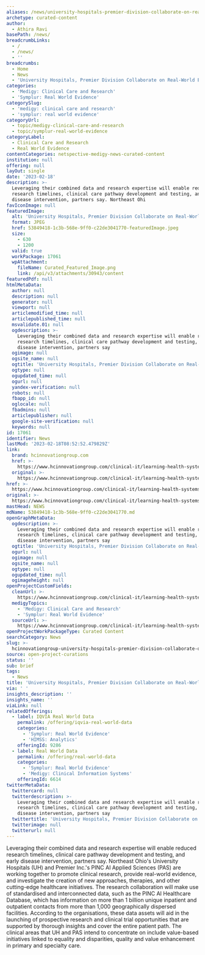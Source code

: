 ```yaml
---
aliases: /news/university-hospitals-premier-division-collaborate-on-real-world-evidence
archetype: curated-content
author:
  - Athira Ravi
basePath: /news/
breadcrumbLinks:
  - /
  - /news/
  - ''
breadcrumbs:
  - Home
  - News
  - 'University Hospitals, Premier Division Collaborate on Real-World Evidence'
categories:
  - 'Medigy: Clinical Care and Research'
  - 'Symplur: Real World Evidence'
categorySlug:
  - 'medigy: clinical care and research'
  - 'symplur: real world evidence'
categoryUrl:
  - topic/medigy-clinical-care-and-research
  - topic/symplur-real-world-evidence
categoryLabel:
  - Clinical Care and Research
  - Real World Evidence
contentCategories: netspective-medigy-news-curated-content
institution: null
offering: null
layOut: single
date: '2023-02-18'
description: >-
  Leveraging their combined data and research expertise will enable reduced
  research timelines, clinical care pathway development and testing, and early
  disease intervention, partners say. Northeast Ohi
favIconImage: null
featuredImage:
  alt: 'University Hospitals, Premier Division Collaborate on Real-World Evidence'
  format: JPEG
  href: 53849418-1c3b-568e-9ff0-c22de3041770-featuredImage.jpeg
  size:
    - 630
    - 1200
  valid: true
  workPackage: 17061
  wpAttachment:
    fileName: Curated_Featured_Image.png
    link: /api/v3/attachments/30943/content
featuredPdf: null
htmlMetaData:
  author: null
  description: null
  generator: null
  viewport: null
  articlemodified_time: null
  articlepublished_time: null
  msvalidate.01: null
  ogdescription: >-
    Leveraging their combined data and research expertise will enable reduced
    research timelines, clinical care pathway development and testing, and early
    disease intervention, partners say
  ogimage: null
  ogsite_name: null
  ogtitle: 'University Hospitals, Premier Division Collaborate on Real-World Evidence'
  ogtype: null
  ogupdated_time: null
  ogurl: null
  yandex-verification: null
  robots: null
  fbapp_id: null
  oglocale: null
  fbadmins: null
  articlepublisher: null
  google-site-verification: null
  keywords: null
id: 17061
identifier: News
lastMod: '2023-02-18T08:52:52.479829Z'
link:
  brand: hcinnovationgroup.com
  href: >-
    https://www.hcinnovationgroup.com/clinical-it/learning-health-systems-research/news/21295868/university-hospitals-premier-division-collaborate-on-realworld-evidence
  original: >-
    https://www.hcinnovationgroup.com/clinical-it/learning-health-systems-research/news/21295868/university-hospitals-premier-division-collaborate-on-realworld-evidence
href: >-
  https://www.hcinnovationgroup.com/clinical-it/learning-health-systems-research/news/21295868/university-hospitals-premier-division-collaborate-on-realworld-evidence
original: >-
  https://www.hcinnovationgroup.com/clinical-it/learning-health-systems-research/news/21295868/university-hospitals-premier-division-collaborate-on-realworld-evidence
mastHead: NEWS
mdName: 53849418-1c3b-568e-9ff0-c22de3041770.md
openGraphMetaData:
  ogdescription: >-
    Leveraging their combined data and research expertise will enable reduced
    research timelines, clinical care pathway development and testing, and early
    disease intervention, partners say
  ogtitle: 'University Hospitals, Premier Division Collaborate on Real-World Evidence'
  ogurl: null
  ogimage: null
  ogsite_name: null
  ogtype: null
  ogupdated_time: null
  ogimageheight: null
openProjectCustomFields:
  cleanUrl: >-
    https://www.hcinnovationgroup.com/clinical-it/learning-health-systems-research/news/21295868/university-hospitals-premier-division-collaborate-on-realworld-evidence
  medigyTopics:
    - 'Medigy: Clinical Care and Research'
    - 'Symplur: Real World Evidence'
  sourceUrl: >-
    https://www.hcinnovationgroup.com/clinical-it/learning-health-systems-research/news/21295868/university-hospitals-premier-division-collaborate-on-realworld-evidence
openProjectWorkPackageType: Curated Content
searchCategory: News
slug: >-
  hcinnovationgroup-university-hospitals-premier-division-collaborate-on-real-world-evidence
source: open-project-curations
status: ''
sub: brief
tags:
  - News
title: 'University Hospitals, Premier Division Collaborate on Real-World Evidence'
via: ' '
insights_description: ''
insights_name: ''
viaLink: null
relatedOfferings:
  - label: IQVIA Real World Data
    permalink: /offering/iqvia-real-world-data
    categories:
      - 'Symplur: Real World Evidence'
      - 'HIMSS: Analytics'
    offeringId: 9286
  - label: Real World Data
    permalink: /offering/real-world-data
    categories:
      - 'Symplur: Real World Evidence'
      - 'Medigy: Clinical Information Systems'
    offeringId: 6614
twitterMetaData:
  twittercard: null
  twitterdescription: >-
    Leveraging their combined data and research expertise will enable reduced
    research timelines, clinical care pathway development and testing, and early
    disease intervention, partners say
  twittertitle: 'University Hospitals, Premier Division Collaborate on Real-World Evidence'
  twitterimage: null
  twitterurl: null
---
```

<p>Leveraging their combined data and research expertise will enable reduced research timelines, clinical care pathway development and testing, and early disease intervention, partners say. Northeast Ohio's University Hospitals (UH) and Premier Inc.'s PINC AI Applied Sciences (PAS) are working together to promote clinical research, provide real-world evidence, and investigate the creation of new approaches, therapies, and other cutting-edge healthcare initiatives. The research collaboration will make use of standardised and interconnected data, such as the PINC AI Healthcare Database, which has information on more than 1 billion unique inpatient and outpatient contacts from more than 1,000 geographically dispersed facilities. According to the organisations, these data assets will aid in the launching of prospective research and clinical trial opportunities that are supported by thorough insights and cover the entire patient path. The clinical areas that UH and PAS intend to concentrate on include value-based initiatives linked to equality and disparities, quality and value enhancement in primary and specialty care.</p>